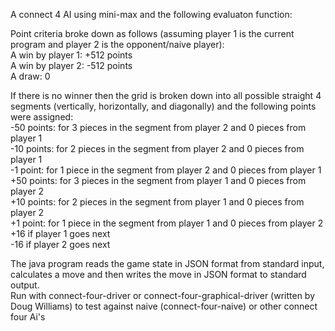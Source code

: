 A connect 4 AI using mini-max and the following evaluaton function: 

Point criteria broke down as follows (assuming player 1 is the current program and player 2 is the opponent/naive player):  
A win by player 1: +512 points  
A win by player 2: -512 points  
A draw: 0  

If there is no winner then the grid is broken down into all possible straight 4 segments (vertically, horizontally, and diagonally) and the following points were assigned:  
-50 points: for 3 pieces in the segment from player 2 and 0 pieces from player 1  
-10 points: for 2 pieces in the segment from player 2 and 0 pieces from player 1  
-1 point: for 1 piece in the segment from player 2 and 0 pieces from player 1  
+50 points: for 3 pieces in the segment from player 1 and 0 pieces from player 2  
+10 points: for 2 pieces in the segment from player 1 and 0 pieces from player 2  
+1 point: for 1 piece in the segment from player 1 and 0 pieces from player 2  
+16 if player 1 goes next  
-16 if player 2 goes next  

The java program reads the game state in JSON format from standard input, calculates a move and then writes the move in JSON format to standard output.  
Run with connect-four-driver or connect-four-graphical-driver (written by Doug Williams) to test against naive (connect-four-naive) or other connect four Ai's
